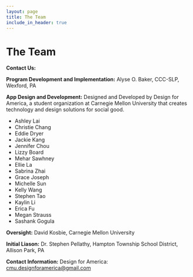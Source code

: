 ```yaml
---
layout: page
title: The Team
include_in_header: true
---
```


# The Team

<b>Contact Us:</b>
<script type="text/javascript" src="https://form.jotform.com/jsform/210786355160152"></script>

<b>Program Development and Implementation:</b> Alyse O. Baker, CCC-SLP, Wexford, PA 

<b>App Design and Development:</b> Designed and Developed by Design for America, a student organization at Carnegie Mellon University that creates technology and design solutions for social good. 
<ul>
    <li>Ashley Lai</li>
    <li>Christie Chang</li>
    <li>Eddie Dryer</li>
    <li>Jackie Kang</li>
    <li>Jennifer Chou</li>
    <li>Lizzy Board</li>
    <li>Mehar Sawhney</li>
    <li>Ellie La</li>
    <li>Sabrina Zhai</li>
    <li>Grace Joseph</li>
    <li>Michelle Sun</li>
    <li>Kelly Wang</li>
    <li>Stephen Tao</li>
    <li>Kaylin Li</li>
    <li>Erica Fu</li>
    <li>Megan Strauss</li>
    <li>Sashank Gogula</li>
</ul>

<b>Oversight:</b> David Kosbie, Carnegie Mellon University

<b>Initial Liason:</b> Dr. Stephen Pellathy, Hampton Township School District, Allison Park, PA

<b>Contact Information:</b> Design for America: <a href="mailto:cmu.designforamerica@gmail.com">cmu.designforamerica@gmail.com</a>  
